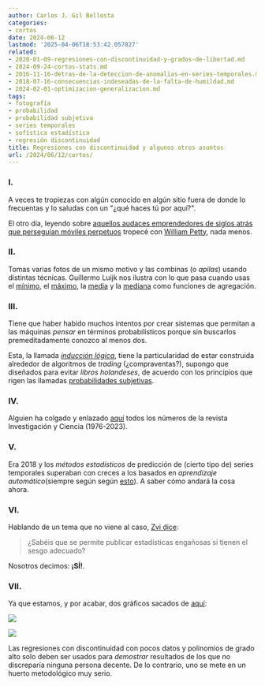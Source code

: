 ```yaml
---
author: Carlos J. Gil Bellosta
categories:
- cortos
date: 2024-06-12
lastmod: '2025-04-06T18:53:42.057827'
related:
- 2020-01-09-regresiones-con-discontinuidad-y-grados-de-libertad.md
- 2024-09-24-cortos-stats.md
- 2016-11-16-detras-de-la-deteccion-de-anomalias-en-series-temporales.md
- 2018-07-16-consecuencias-indeseadas-de-la-falta-de-humildad.md
- 2024-02-01-optimizacion-generalizacion.md
tags:
- fotografía
- probabilidad
- probabilidad subjetiva
- series temporales
- sofística estadística
- regresión discontinuidad
title: Regresiones con discontinuidad y algunos otros asuntos
url: /2024/06/12/cortos/
---
```


### I.

A veces te tropiezas con algún conocido en algún sitio fuera de donde lo frecuentas y lo saludas con un "¿qué haces tú por aquí?".

El otro día, leyendo sobre
[aquellos audaces emprendedores de siglos atrás que perseguían móviles perpetuos](https://www.ageofinvention.xyz/p/age-of-invention-perpetual-motion)
tropecé con [William Petty](https://en.wikipedia.org/wiki/William_Petty), nada menos.

### II.

Tomas varias fotos de un mismo motivo y las combinas (o _apilas_) usando distintas técnicas. Guillermo Luijk nos ilustra con lo que pasa cuando usas
el [mínimo](https://www.overfitting.net/2024/05/apilado-por-minimo-para-preservar.html),
el [máximo](https://www.overfitting.net/2022/01/acumulando-luz-en-raw.html),
la [media](https://www.overfitting.net/2021/05/apilado-por-media-simulando-iso-ultra.html) y
la [mediana](https://www.overfitting.net/2021/05/apilado-por-mediana-para-eliminar.html)
como funciones de agregación.


### III.

Tiene que haber habido muchos intentos por crear sistemas que permitan a las máquinas _pensar_ en términos probabilísticos porque sin buscarlos premeditadamente conozco al menos dos.

Esta, la llamada [_inducción lógica_](https://www.lesswrong.com/posts/jtMXj24Masrnq3SpS/logical-induction-for-software-engineers), tiene la particularidad de estar construida alrededor de algoritmos de _trading_ (¿compraventas?), supongo que diseñados para evitar _libros holandeses_, de acuerdo con los principios que rigen las llamadas [probabilidades subjetivas](/2022/04/26/redefinicion-probabilidades-subjetivas/).


### IV.

Alguien ha colgado y enlazado [aquí](https://fisicamartin.blogspot.com/2024/02/revistas-investigacion-y-ciencia.html) todos los números de la revista Investigación y Ciencia (1976-2023).


### V.

Era 2018 y los _métodos estadísticos_ de predicción de (cierto tipo de) series temporales superaban con creces a los basados en _aprendizaje automático_(siempre según según
[esto](https://journals.plos.org/plosone/article?id=10.1371/journal.pone.0194889)). A saber cómo andará la cosa ahora.


### VI.

Hablando de un tema que no viene al caso, [Zvi dice](https://thezvi.wordpress.com/2024/03/19/monthly-roundup-16-march-2024/):

> ¿Sabéis que se permite publicar estadísticas engañosas si tienen el sesgo adecuado?

Nosotros decimos: **¡SÍ!**.


### VII.

Ya que estamos, y por acabar, dos gráficos sacados de [aquí](https://nadaesgratis.es/admin/las-mujeres-y-la-izquierda-una-relacion-reciproca):

![](/wp-uploads/2024/reg-disc-01.png#center)

![](/wp-uploads/2024/reg-disc-02.png#center)

Las regresiones con discontinuidad con pocos datos y polinomios de grado alto solo deben ser usados para _demostrar_ resultados de los que no discreparía ninguna persona decente. De lo contrario, uno se mete en un huerto metodológico muy serio.